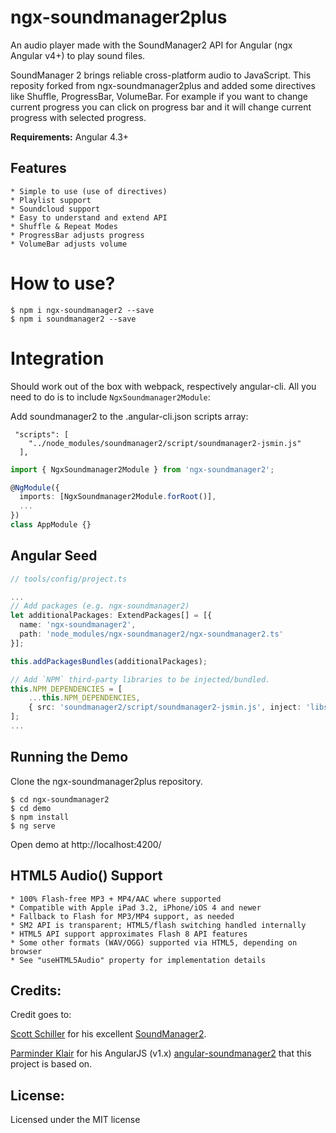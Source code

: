 # ngx-soundmanager2plus

An audio player made with the SoundManager2 API for Angular (ngx Angular v4+) to play sound files.

SoundManager 2 brings reliable cross-platform audio to JavaScript.
This reposity forked from ngx-soundmanager2plus and added some directives like Shuffle, ProgressBar, VolumeBar.
For example if you want to change current progress you can click on progress bar and it will change current progress with selected progress.

**Requirements:** Angular 4.3+

## Features

    * Simple to use (use of directives)
    * Playlist support
    * Soundcloud support
    * Easy to understand and extend API
    * Shuffle & Repeat Modes
    * ProgressBar adjusts progress
    * VolumeBar adjusts volume

# How to use?

```
$ npm i ngx-soundmanager2 --save
$ npm i soundmanager2 --save
```

# Integration

Should work out of the box with webpack, respectively angular-cli. All you need to do is to include `NgxSoundmanager2Module`:

Add soundmanager2 to the .angular-cli.json scripts array:
```
 "scripts": [
    "../node_modules/soundmanager2/script/soundmanager2-jsmin.js"
  ],
```

```ts
import { NgxSoundmanager2Module } from 'ngx-soundmanager2';

@NgModule({
  imports: [NgxSoundmanager2Module.forRoot()],
  ...
})
class AppModule {}
```

## Angular Seed

```ts
// tools/config/project.ts

...
// Add packages (e.g. ngx-soundmanager2)
let additionalPackages: ExtendPackages[] = [{
  name: 'ngx-soundmanager2',
  path: 'node_modules/ngx-soundmanager2/ngx-soundmanager2.ts'
}];

this.addPackagesBundles(additionalPackages);

// Add `NPM` third-party libraries to be injected/bundled.
this.NPM_DEPENDENCIES = [
    ...this.NPM_DEPENDENCIES,
    { src: 'soundmanager2/script/soundmanager2-jsmin.js', inject: 'libs' },
];
...
```

## Running the Demo

Clone the ngx-soundmanager2plus repository.

```
$ cd ngx-soundmanager2
$ cd demo
$ npm install
$ ng serve
```

Open demo at http://localhost:4200/ 

## HTML5 Audio() Support

    * 100% Flash-free MP3 + MP4/AAC where supported
    * Compatible with Apple iPad 3.2, iPhone/iOS 4 and newer
    * Fallback to Flash for MP3/MP4 support, as needed
    * SM2 API is transparent; HTML5/flash switching handled internally
    * HTML5 API support approximates Flash 8 API features
    * Some other formats (WAV/OGG) supported via HTML5, depending on browser
    * See "useHTML5Audio" property for implementation details
    
## Credits:
Credit goes to:

[Scott Schiller](https://github.com/scottschiller) for his excellent [SoundManager2](https://github.com/scottschiller/SoundManager2).

[Parminder Klair](https://github.com/perminder-klair) for his AngularJS (v1.x) [angular-soundmanager2](https://github.com/perminder-klair/angular-soundmanager2) that this project is based on.

## License:
Licensed under the MIT license
